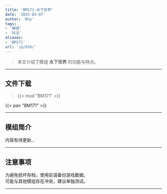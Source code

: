 ```yaml
---
title: 'BM171-水下世界'
date: '2025-03-07'
author: 'Bny'
tags:
- '模组'
- '玩法'
aliases:
- 'BM171'
url: '/p/636/'
---
```


> 本文介绍了模组 **水下世界** 的功能与特点。

---

## 文件下载  

> {{< mod "BM171" >}}  

{{< pan "BM171" >}}  

---

## 模组简介

>  
内容有待更新...  

---

## 注意事项

>  
为避免损坏存档，使用前请备份游戏数据。  
可能与其他模组存在冲突，建议单独测试。  

---

